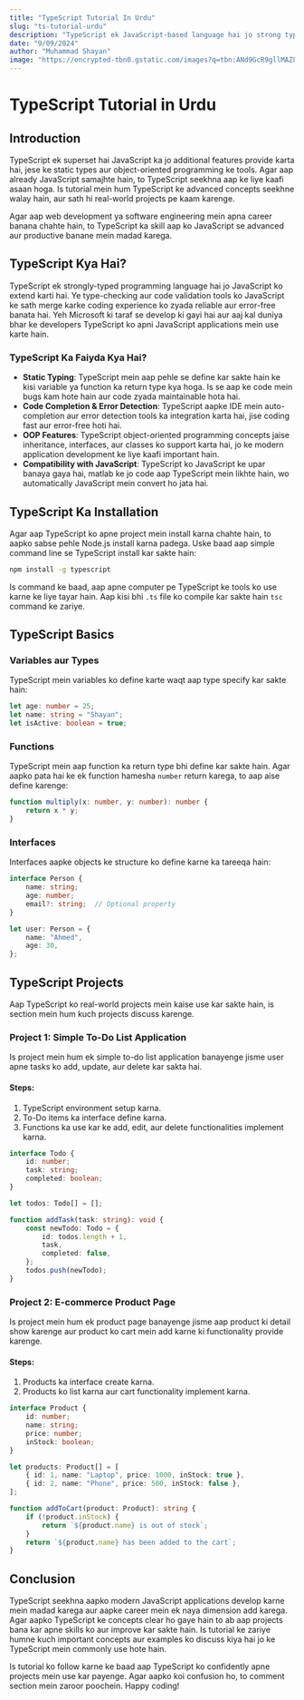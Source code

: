 ```yaml
---
title: "TypeScript Tutorial In Urdu"
slug: "ts-tutorial-urdu"
description: "TypeScript ek JavaScript-based language hai jo strong type checking aur better debugging tools provide karti hai. Ye code ko JavaScript mein convert karta hai. Is blog mein, hum TypeScript ke basics aur use ko discuss karenge."
date: "9/09/2024"
author: "Muhammad Shayan"
image: "https://encrypted-tbn0.gstatic.com/images?q=tbn:ANd9GcR9gllMAZ8aQvnxnCey8rE1512fQmZs8ijI8A&s"  # Add a valid image URL here
---
```


# TypeScript Tutorial in Urdu

## Introduction

TypeScript ek superset hai JavaScript ka jo additional features provide karta hai, jese ke static types aur object-oriented programming ke tools. Agar aap already JavaScript samajhte hain, to TypeScript seekhna aap ke liye kaafi asaan hoga. Is tutorial mein hum TypeScript ke advanced concepts seekhne walay hain, aur sath hi real-world projects pe kaam karenge.

Agar aap web development ya software engineering mein apna career banana chahte hain, to TypeScript ka skill aap ko JavaScript se advanced aur productive banane mein madad karega.

## TypeScript Kya Hai?

TypeScript ek strongly-typed programming language hai jo JavaScript ko extend karti hai. Ye type-checking aur code validation tools ko JavaScript ke sath merge karke coding experience ko zyada reliable aur error-free banata hai. Yeh Microsoft ki taraf se develop ki gayi hai aur aaj kal duniya bhar ke developers TypeScript ko apni JavaScript applications mein use karte hain.

### TypeScript Ka Faiyda Kya Hai?

- **Static Typing**: TypeScript mein aap pehle se define kar sakte hain ke kisi variable ya function ka return type kya hoga. Is se aap ke code mein bugs kam hote hain aur code zyada maintainable hota hai.
- **Code Completion & Error Detection**: TypeScript aapke IDE mein auto-completion aur error detection tools ka integration karta hai, jise coding fast aur error-free hoti hai.
- **OOP Features**: TypeScript object-oriented programming concepts jaise inheritance, interfaces, aur classes ko support karta hai, jo ke modern application development ke liye kaafi important hain.
- **Compatibility with JavaScript**: TypeScript ko JavaScript ke upar banaya gaya hai, matlab ke jo code aap TypeScript mein likhte hain, wo automatically JavaScript mein convert ho jata hai.

## TypeScript Ka Installation

Agar aap TypeScript ko apne project mein install karna chahte hain, to aapko sabse pehle Node.js install karna padega. Uske baad aap simple command line se TypeScript install kar sakte hain:

```bash
npm install -g typescript
```

Is command ke baad, aap apne computer pe TypeScript ke tools ko use karne ke liye tayar hain. Aap kisi bhi `.ts` file ko compile kar sakte hain `tsc` command ke zariye.

## TypeScript Basics

### Variables aur Types

TypeScript mein variables ko define karte waqt aap type specify kar sakte hain:

```typescript
let age: number = 25;
let name: string = "Shayan";
let isActive: boolean = true;
```

### Functions

TypeScript mein aap function ka return type bhi define kar sakte hain. Agar aapko pata hai ke ek function hamesha `number` return karega, to aap aise define karenge:

```typescript
function multiply(x: number, y: number): number {
    return x * y;
}
```

### Interfaces

Interfaces aapke objects ke structure ko define karne ka tareeqa hain:

```typescript
interface Person {
    name: string;
    age: number;
    email?: string;  // Optional property
}

let user: Person = {
    name: "Ahmed",
    age: 30,
};
```

## TypeScript Projects

Aap TypeScript ko real-world projects mein kaise use kar sakte hain, is section mein hum kuch projects discuss karenge.

### Project 1: Simple To-Do List Application

Is project mein hum ek simple to-do list application banayenge jisme user apne tasks ko add, update, aur delete kar sakta hai.

#### Steps:
1. TypeScript environment setup karna.
2. To-Do items ka interface define karna.
3. Functions ka use kar ke add, edit, aur delete functionalities implement karna.

```typescript
interface Todo {
    id: number;
    task: string;
    completed: boolean;
}

let todos: Todo[] = [];

function addTask(task: string): void {
    const newTodo: Todo = {
        id: todos.length + 1,
        task,
        completed: false,
    };
    todos.push(newTodo);
}
```

### Project 2: E-commerce Product Page

Is project mein hum ek product page banayenge jisme aap product ki detail show karenge aur product ko cart mein add karne ki functionality provide karenge.

#### Steps:
1. Products ka interface create karna.
2. Products ko list karna aur cart functionality implement karna.

```typescript
interface Product {
    id: number;
    name: string;
    price: number;
    inStock: boolean;
}

let products: Product[] = [
    { id: 1, name: "Laptop", price: 1000, inStock: true },
    { id: 2, name: "Phone", price: 500, inStock: false },
];

function addToCart(product: Product): string {
    if (!product.inStock) {
        return `${product.name} is out of stock`;
    }
    return `${product.name} has been added to the cart`;
}
```

## Conclusion

TypeScript seekhna aapko modern JavaScript applications develop karne mein madad karega aur aapke career mein ek naya dimension add karega. Agar aapko TypeScript ke concepts clear ho gaye hain to ab aap projects bana kar apne skills ko aur improve kar sakte hain. Is tutorial ke zariye humne kuch important concepts aur examples ko discuss kiya hai jo ke TypeScript mein commonly use hote hain.

Is tutorial ko follow karne ke baad aap TypeScript ko confidently apne projects mein use kar payenge. Agar aapko koi confusion ho, to comment section mein zaroor poochein. Happy coding!